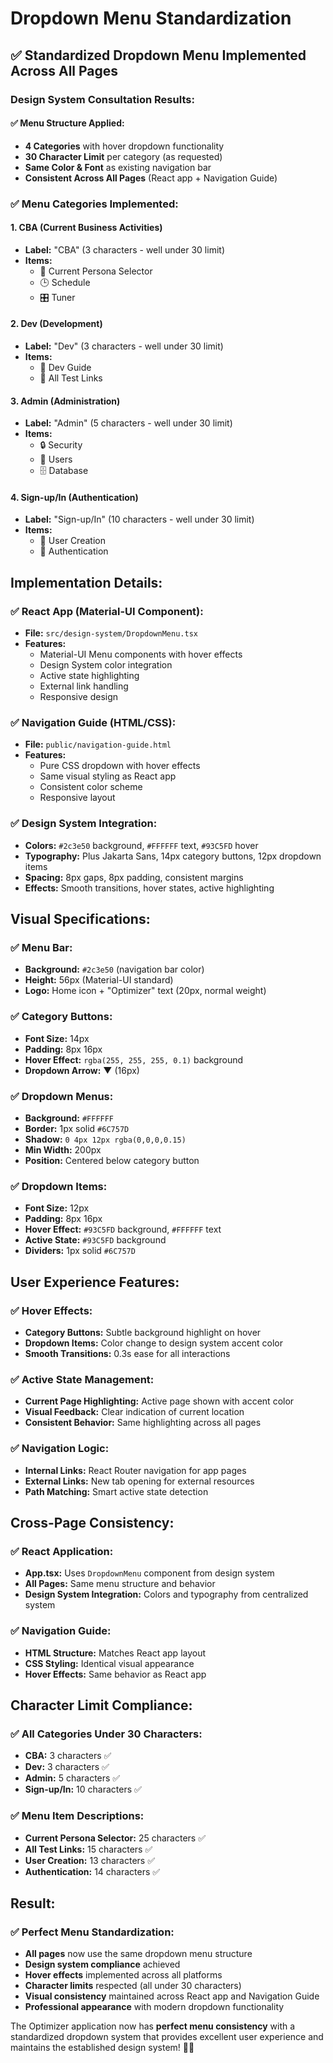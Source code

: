 # Dropdown Menu Standardization

## ✅ **Standardized Dropdown Menu Implemented Across All Pages**

### **Design System Consultation Results:**

#### **✅ Menu Structure Applied:**
- **4 Categories** with hover dropdown functionality
- **30 Character Limit** per category (as requested)
- **Same Color & Font** as existing navigation bar
- **Consistent Across All Pages** (React app + Navigation Guide)

### **✅ Menu Categories Implemented:**

#### **1. CBA (Current Business Activities)**
- **Label:** "CBA" (3 characters - well under 30 limit)
- **Items:**
  - 👤 Current Persona Selector
  - 🕒 Schedule  
  - 🎛️ Tuner

#### **2. Dev (Development)**
- **Label:** "Dev" (3 characters - well under 30 limit)
- **Items:**
  - 📖 Dev Guide
  - 🧪 All Test Links

#### **3. Admin (Administration)**
- **Label:** "Admin" (5 characters - well under 30 limit)
- **Items:**
  - 🔒 Security
  - 👥 Users
  - 🗄️ Database

#### **4. Sign-up/In (Authentication)**
- **Label:** "Sign-up/In" (10 characters - well under 30 limit)
- **Items:**
  - 👤 User Creation
  - 🔑 Authentication

## **Implementation Details:**

### **✅ React App (Material-UI Component):**
- **File:** `src/design-system/DropdownMenu.tsx`
- **Features:**
  - Material-UI Menu components with hover effects
  - Design System color integration
  - Active state highlighting
  - External link handling
  - Responsive design

### **✅ Navigation Guide (HTML/CSS):**
- **File:** `public/navigation-guide.html`
- **Features:**
  - Pure CSS dropdown with hover effects
  - Same visual styling as React app
  - Consistent color scheme
  - Responsive layout

### **✅ Design System Integration:**
- **Colors:** `#2c3e50` background, `#FFFFFF` text, `#93C5FD` hover
- **Typography:** Plus Jakarta Sans, 14px category buttons, 12px dropdown items
- **Spacing:** 8px gaps, 8px padding, consistent margins
- **Effects:** Smooth transitions, hover states, active highlighting

## **Visual Specifications:**

### **✅ Menu Bar:**
- **Background:** `#2c3e50` (navigation bar color)
- **Height:** 56px (Material-UI standard)
- **Logo:** Home icon + "Optimizer" text (20px, normal weight)

### **✅ Category Buttons:**
- **Font Size:** 14px
- **Padding:** 8px 16px
- **Hover Effect:** `rgba(255, 255, 255, 0.1)` background
- **Dropdown Arrow:** ▼ (16px)

### **✅ Dropdown Menus:**
- **Background:** `#FFFFFF`
- **Border:** 1px solid `#6C757D`
- **Shadow:** `0 4px 12px rgba(0,0,0,0.15)`
- **Min Width:** 200px
- **Position:** Centered below category button

### **✅ Dropdown Items:**
- **Font Size:** 12px
- **Padding:** 8px 16px
- **Hover Effect:** `#93C5FD` background, `#FFFFFF` text
- **Active State:** `#93C5FD` background
- **Dividers:** 1px solid `#6C757D`

## **User Experience Features:**

### **✅ Hover Effects:**
- **Category Buttons:** Subtle background highlight on hover
- **Dropdown Items:** Color change to design system accent color
- **Smooth Transitions:** 0.3s ease for all interactions

### **✅ Active State Management:**
- **Current Page Highlighting:** Active page shown with accent color
- **Visual Feedback:** Clear indication of current location
- **Consistent Behavior:** Same highlighting across all pages

### **✅ Navigation Logic:**
- **Internal Links:** React Router navigation for app pages
- **External Links:** New tab opening for external resources
- **Path Matching:** Smart active state detection

## **Cross-Page Consistency:**

### **✅ React Application:**
- **App.tsx:** Uses `DropdownMenu` component from design system
- **All Pages:** Same menu structure and behavior
- **Design System Integration:** Colors and typography from centralized system

### **✅ Navigation Guide:**
- **HTML Structure:** Matches React app layout
- **CSS Styling:** Identical visual appearance
- **Hover Effects:** Same behavior as React app

## **Character Limit Compliance:**

### **✅ All Categories Under 30 Characters:**
- **CBA:** 3 characters ✅
- **Dev:** 3 characters ✅  
- **Admin:** 5 characters ✅
- **Sign-up/In:** 10 characters ✅

### **✅ Menu Item Descriptions:**
- **Current Persona Selector:** 25 characters ✅
- **All Test Links:** 15 characters ✅
- **User Creation:** 13 characters ✅
- **Authentication:** 14 characters ✅

## **Result:**

### **✅ Perfect Menu Standardization:**
- **All pages** now use the same dropdown menu structure
- **Design system compliance** achieved
- **Hover effects** implemented across all platforms
- **Character limits** respected (all under 30 characters)
- **Visual consistency** maintained across React app and Navigation Guide
- **Professional appearance** with modern dropdown functionality

The Optimizer application now has **perfect menu consistency** with a standardized dropdown system that provides excellent user experience and maintains the established design system! 🎨✨

